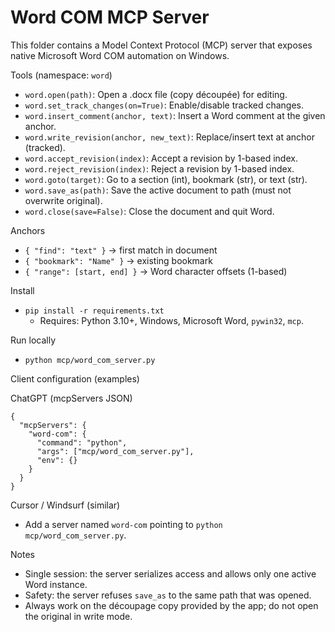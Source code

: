 Word COM MCP Server
===================

This folder contains a Model Context Protocol (MCP) server that exposes native Microsoft Word COM automation on Windows.

Tools (namespace: `word`)
- `word.open(path)`: Open a .docx file (copy découpée) for editing.
- `word.set_track_changes(on=True)`: Enable/disable tracked changes.
- `word.insert_comment(anchor, text)`: Insert a Word comment at the given anchor.
- `word.write_revision(anchor, new_text)`: Replace/insert text at anchor (tracked).
- `word.accept_revision(index)`: Accept a revision by 1-based index.
- `word.reject_revision(index)`: Reject a revision by 1-based index.
- `word.goto(target)`: Go to a section (int), bookmark (str), or text (str).
- `word.save_as(path)`: Save the active document to path (must not overwrite original).
- `word.close(save=False)`: Close the document and quit Word.

Anchors
- `{ "find": "text" }` → first match in document
- `{ "bookmark": "Name" }` → existing bookmark
- `{ "range": [start, end] }` → Word character offsets (1-based)

Install
- `pip install -r requirements.txt`
  - Requires: Python 3.10+, Windows, Microsoft Word, `pywin32`, `mcp`.

Run locally
- `python mcp/word_com_server.py`

Client configuration (examples)

ChatGPT (mcpServers JSON)
```
{
  "mcpServers": {
    "word-com": {
      "command": "python",
      "args": ["mcp/word_com_server.py"],
      "env": {}
    }
  }
}
```

Cursor / Windsurf (similar)
- Add a server named `word-com` pointing to `python mcp/word_com_server.py`.

Notes
- Single session: the server serializes access and allows only one active Word instance.
- Safety: the server refuses `save_as` to the same path that was opened.
- Always work on the découpage copy provided by the app; do not open the original in write mode.

